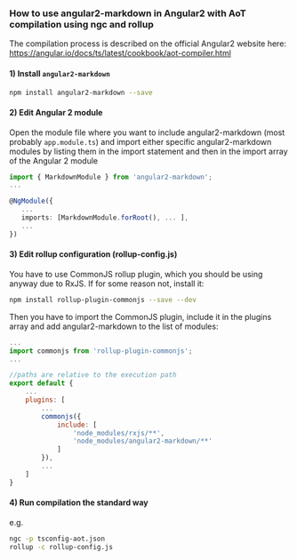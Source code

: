 ### How to use angular2-markdown in Angular2 with AoT compilation using ngc and rollup

The compilation process is described on the official Angular2 website here: https://angular.io/docs/ts/latest/cookbook/aot-compiler.html



#### 1) Install `angular2-markdown`

```bash
npm install angular2-markdown --save
```

#### 2) Edit Angular 2 module

Open the module file where you want to include angular2-markdown (most probably `app.module.ts`) and import either specific angular2-markdown modules by listing them in the import statement and then in the import array of the Angular 2 module

```typescript
import { MarkdownModule } from 'angular2-markdown';
...

@NgModule({
   ...
   imports: [MarkdownModule.forRoot(), ... ],
   ...
})
```

#### 3) Edit rollup configuration (rollup-config.js)

You have to use CommonJS rollup plugin, which you should be using anyway due to RxJS. If for some reason not, install it:

```bash
npm install rollup-plugin-commonjs --save --dev
```

Then you have to import the CommonJS plugin, include it in the plugins array and add angular2-markdown to the list of modules:

```javascript
...
import commonjs from 'rollup-plugin-commonjs';
...

//paths are relative to the execution path
export default {
	...
	plugins: [
		...
		commonjs({
			include: [
				'node_modules/rxjs/**',
				'node_modules/angular2-markdown/**'
			]
		}),
		...
	]
}
```

#### 4) Run compilation the standard way

e.g.

```bash
ngc -p tsconfig-aot.json
rollup -c rollup-config.js
```
